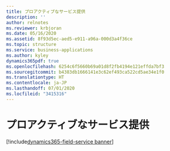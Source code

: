```yaml
---
title: プロアクティブなサービス提供
description: ''
author: relnotes
ms.reviewer: krbjoran
ms.date: 05/16/2020
ms.assetid: 8f93d5ec-aed5-e911-a96a-000d3a4f36ce
ms.topic: structure
ms.service: business-applications
ms.author: kyley
dynamics365pdf: true
ms.openlocfilehash: 6254c6f5660b69a01d8f2fb4194e121effda7bf3
ms.sourcegitcommit: b4383db1666141e3c62ef493ca522cd5ae34e1f0
ms.translationtype: HT
ms.contentlocale: ja-JP
ms.lasthandoff: 07/01/2020
ms.locfileid: "3415316"
---
```

# <a name="proactive-service-delivery"></a>プロアクティブなサービス提供

[!include[dynamics365-field-service banner](../includes/dynamics365-field-service.md)]

<!--structure start-->

<!--structure end-->



